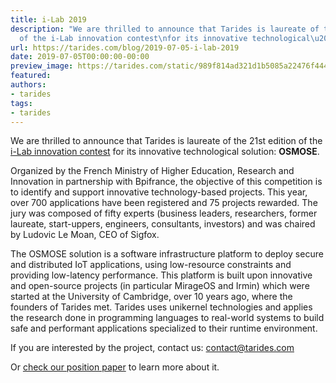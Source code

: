 ```yaml
---
title: i-Lab 2019
description: "We are thrilled to announce that Tarides is laureate of the 21st\nedition
  of the i-Lab innovation contest\nfor its innovative technological\u2026"
url: https://tarides.com/blog/2019-07-05-i-lab-2019
date: 2019-07-05T00:00:00-00:00
preview_image: https://tarides.com/static/989f814ad321d1b5085a22476f444920/d87c0/iLab_2019.jpg
featured:
authors:
- tarides
tags:
- tarides
---
```


<p>We are thrilled to announce that Tarides is laureate of the 21st
edition of the <a href="http://www.enseignementsup-recherche.gouv.fr/cid5745/le-concours-i-lab-2019-un-tremplin-pour-les-entrepreneurs-de-la-deep-tech.html">i-Lab innovation contest</a>
for its innovative technological solution: <strong>OSMOSE</strong>.</p>
<p>Organized by the French Ministry of Higher Education, Research and
Innovation in partnership with Bpifrance, the objective of this
competition is to identify and support innovative technology-based
projects. This year, over 700 applications have been registered and 75
projects rewarded. The jury was composed of fifty experts (business
leaders, researchers, former laureate, start-uppers, engineers,
consultants, investors) and was chaired by Ludovic Le Moan, CEO of
Sigfox.</p>
<p>The OSMOSE solution is a software infrastructure platform to deploy
secure and distributed IoT applications, using low-resource
constraints and providing low-latency performance. This platform is
built upon innovative and open-source projects (in particular MirageOS
and Irmin) which were started at the University of Cambridge, over 10
years ago, where the founders of Tarides met. Tarides uses unikernel
technologies and applies the research done in programming languages to
real-world systems to build safe and performant applications
specialized to their runtime environment.</p>
<p>If you are interested by the project, contact us:
<a href="mailto:contact@tarides.com">contact@tarides.com</a></p>
<p>Or <a href="http://gazagnaire.org/pub/2019.02-osmose.pdf">check our position paper</a>
to learn more about it.</p>

